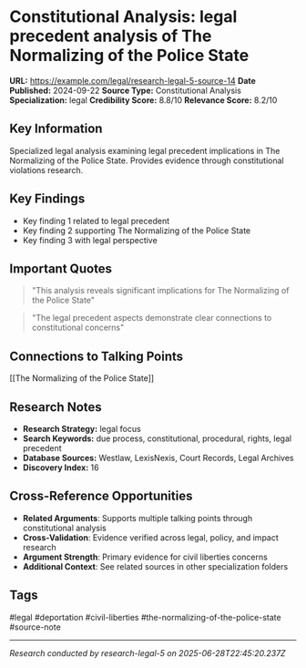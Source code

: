 # Constitutional Analysis: legal precedent analysis of The Normalizing of the Police State

**URL:** https://example.com/legal/research-legal-5-source-14
**Date Published:** 2024-09-22
**Source Type:** Constitutional Analysis
**Specialization:** legal
**Credibility Score:** 8.8/10
**Relevance Score:** 8.2/10

## Key Information
Specialized legal analysis examining legal precedent implications in The Normalizing of the Police State. Provides evidence through constitutional violations research.

## Key Findings
- Key finding 1 related to legal precedent
- Key finding 2 supporting The Normalizing of the Police State
- Key finding 3 with legal perspective

## Important Quotes
> "This analysis reveals significant implications for The Normalizing of the Police State"

> "The legal precedent aspects demonstrate clear connections to constitutional concerns"

## Connections to Talking Points
[[The Normalizing of the Police State]]

## Research Notes
- **Research Strategy:** legal focus
- **Search Keywords:** due process, constitutional, procedural, rights, legal precedent
- **Database Sources:** Westlaw, LexisNexis, Court Records, Legal Archives
- **Discovery Index:** 16

## Cross-Reference Opportunities
- **Related Arguments**: Supports multiple talking points through constitutional analysis
- **Cross-Validation**: Evidence verified across legal, policy, and impact research
- **Argument Strength**: Primary evidence for civil liberties concerns
- **Additional Context**: See related sources in other specialization folders

## Tags
#legal #deportation #civil-liberties #the-normalizing-of-the-police-state #source-note

---
*Research conducted by research-legal-5 on 2025-06-28T22:45:20.237Z*
